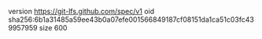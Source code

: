version https://git-lfs.github.com/spec/v1
oid sha256:6b1a31485a59ee43b0a07efe001566849187cf08151da1ca51c03fc439957959
size 600
